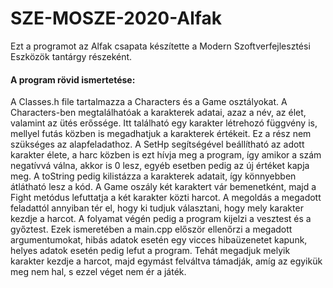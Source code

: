 # SZE-MOSZE-2020-Alfak
Ezt a programot az Alfak csapata készítette a Modern Szoftverfejlesztési Eszközök tantárgy részeként.
#### A program rövid ismertetése:
A Classes.h file tartalmazza a Characters és a Game osztályokat. A Characters-ben megtalálhatóak a karakterek adatai, azaz a név, az élet, valamint az ütés erőssége. Itt található egy karakter létrehozó függvény is, mellyel futás közben is megadhatjuk a karakterek értékeit. Ez a rész nem szükséges az alapfeladathoz. A SetHp segítségével beállítható az adott karakter élete, a harc közben is ezt hívja meg a program, így amikor a szám negatívvá válna, akkor is 0 lesz, egyéb esetben pedig az új értéket kapja meg. A toString pedig kilistázza a karakterek adatait, így könnyebben átlátható lesz a kód. A Game oszály két karaktert vár bemenetként, majd a Fight metódus lefuttatja a két karakter közti harcot. A megoldás a megadott feladattól annyiban tér el, hogy ki tudjuk választani, hogy mely karakter kezdje a harcot. A folyamat végén pedig a program kijelzi a vesztest és a győztest. Ezek ismeretében a main.cpp először ellenőrzi a megadott argumentumokat, hibás adatok esetén egy vicces hibaüzenetet kapunk, helyes adatok esetén pedig lefut a program. Tehát megadjuk melyik karakter kezdje a harcot, majd egymást felváltva támadják, amíg az egyikük meg nem hal, s ezzel véget nem ér a játék.
